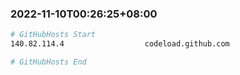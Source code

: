 
###  2022-11-10T00:26:25+08:00
```bash
# GitHubHosts Start
140.82.114.4                  codeload.github.com

# GitHubHosts End

```


